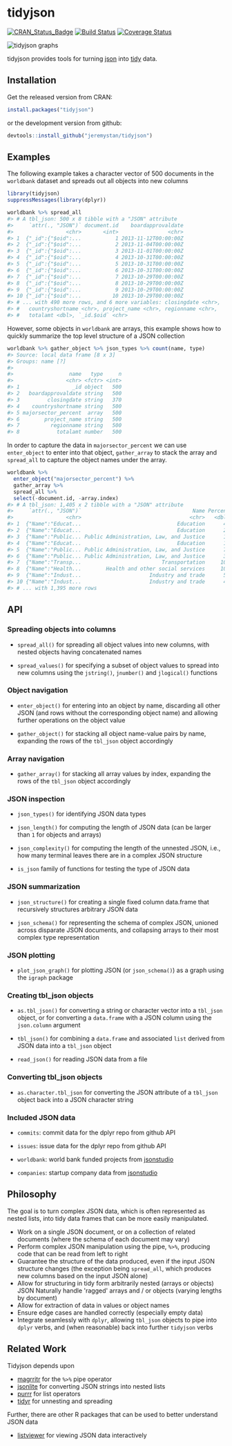 <!-- README.md is generated from README.Rmd. Please edit that file -->
tidyjson
========

[![CRAN\_Status\_Badge](http://www.r-pkg.org/badges/version/tidyjson)](http://cran.r-project.org/package=tidyjson) [![Build Status](https://travis-ci.org/jeremystan/tidyjson.svg?branch=master)](https://travis-ci.org/jeremystan/tidyjson) [![Coverage Status](https://img.shields.io/codecov/c/github/jeremystan/tidyjson/master.svg)](https://codecov.io/github/jeremystan/tidyjson?branch=master)

![tidyjson graphs](https://cloud.githubusercontent.com/assets/2284427/18217882/1b3b2db4-7114-11e6-8ba3-07938f1db9af.png)

tidyjson provides tools for turning [json](http://www.json.org/) into [tidy](https://cran.r-project.org/web/packages/tidyr/vignettes/tidy-data.html) data.

Installation
------------

Get the released version from CRAN:

``` r
install.packages("tidyjson")
```

or the development version from github:

``` r
devtools::install_github("jeremystan/tidyjson")
```

Examples
--------

The following example takes a character vector of 500 documents in the `worldbank` dataset and spreads out all objects into new columns

``` r
library(tidyjson)
suppressMessages(library(dplyr))

worldbank %>% spread_all
#> # A tbl_json: 500 x 8 tibble with a "JSON" attribute
#>     `attr(., "JSON")` document.id    boardapprovaldate
#>                 <chr>       <int>                <chr>
#> 1  {"_id":{"$oid":...           1 2013-11-12T00:00:00Z
#> 2  {"_id":{"$oid":...           2 2013-11-04T00:00:00Z
#> 3  {"_id":{"$oid":...           3 2013-11-01T00:00:00Z
#> 4  {"_id":{"$oid":...           4 2013-10-31T00:00:00Z
#> 5  {"_id":{"$oid":...           5 2013-10-31T00:00:00Z
#> 6  {"_id":{"$oid":...           6 2013-10-31T00:00:00Z
#> 7  {"_id":{"$oid":...           7 2013-10-29T00:00:00Z
#> 8  {"_id":{"$oid":...           8 2013-10-29T00:00:00Z
#> 9  {"_id":{"$oid":...           9 2013-10-29T00:00:00Z
#> 10 {"_id":{"$oid":...          10 2013-10-29T00:00:00Z
#> # ... with 490 more rows, and 6 more variables: closingdate <chr>,
#> #   countryshortname <chr>, project_name <chr>, regionname <chr>,
#> #   totalamt <dbl>, `_id.$oid` <chr>
```

However, some objects in `worldbank` are arrays, this example shows how to quickly summarize the top level structure of a JSON collection

``` r
worldbank %>% gather_object %>% json_types %>% count(name, type)
#> Source: local data frame [8 x 3]
#> Groups: name [?]
#> 
#>                  name   type     n
#>                 <chr> <fctr> <int>
#> 1                 _id object   500
#> 2   boardapprovaldate string   500
#> 3         closingdate string   370
#> 4    countryshortname string   500
#> 5 majorsector_percent  array   500
#> 6        project_name string   500
#> 7          regionname string   500
#> 8            totalamt number   500
```

In order to capture the data in `majorsector_percent` we can use `enter_object` to enter into that object, `gather_array` to stack the array and `spread_all` to capture the object names under the array.

``` r
worldbank %>%
  enter_object("majorsector_percent") %>%
  gather_array %>%
  spread_all %>%
  select(-document.id, -array.index)
#> # A tbl_json: 1,405 x 2 tibble with a "JSON" attribute
#>     `attr(., "JSON")`                                    Name Percent
#>                 <chr>                                   <chr>   <dbl>
#> 1  {"Name":"Educat...                               Education      46
#> 2  {"Name":"Educat...                               Education      26
#> 3  {"Name":"Public... Public Administration, Law, and Justice      16
#> 4  {"Name":"Educat...                               Education      12
#> 5  {"Name":"Public... Public Administration, Law, and Justice      70
#> 6  {"Name":"Public... Public Administration, Law, and Justice      30
#> 7  {"Name":"Transp...                          Transportation     100
#> 8  {"Name":"Health...        Health and other social services     100
#> 9  {"Name":"Indust...                      Industry and trade      50
#> 10 {"Name":"Indust...                      Industry and trade      40
#> # ... with 1,395 more rows
```

API
---

### Spreading objects into columns

-   `spread_all()` for spreading all object values into new columns, with nested objects having concatenated names

-   `spread_values()` for specifying a subset of object values to spread into new columns using the `jstring()`, `jnumber()` and `jlogical()` functions

### Object navigation

-   `enter_object()` for entering into an object by name, discarding all other JSON (and rows without the corresponding object name) and allowing further operations on the object value

-   `gather_object()` for stacking all object name-value pairs by name, expanding the rows of the `tbl_json` object accordingly

### Array navigation

-   `gather_array()` for stacking all array values by index, expanding the rows of the `tbl_json` object accordingly

### JSON inspection

-   `json_types()` for identifying JSON data types

-   `json_length()` for computing the length of JSON data (can be larger than `1` for objects and arrays)

-   `json_complexity()` for computing the length of the unnested JSON, i.e., how many terminal leaves there are in a complex JSON structure

-   `is_json` family of functions for testing the type of JSON data

### JSON summarization

-   `json_structure()` for creating a single fixed column data.frame that recursively structures arbitrary JSON data

-   `json_schema()` for representing the schema of complex JSON, unioned across disparate JSON documents, and collapsing arrays to their most complex type representation

### JSON plotting

-   `plot_json_graph()` for plotting JSON (or `json_schema()`) as a graph using the `igraph` package

### Creating tbl\_json objects

-   `as.tbl_json()` for converting a string or character vector into a `tbl_json` object, or for converting a `data.frame` with a JSON column using the `json.column` argument

-   `tbl_json()` for combining a `data.frame` and associated `list` derived from JSON data into a `tbl_json` object

-   `read_json()` for reading JSON data from a file

### Converting tbl\_json objects

-   `as.character.tbl_json` for converting the JSON attribute of a `tbl_json` object back into a JSON character string

### Included JSON data

-   `commits`: commit data for the dplyr repo from github API

-   `issues`: issue data for the dplyr repo from github API

-   `worldbank`: world bank funded projects from [jsonstudio](http://jsonstudio.com/resources/)

-   `companies`: startup company data from [jsonstudio](http://jsonstudio.com/resources/)

Philosophy
----------

The goal is to turn complex JSON data, which is often represented as nested lists, into tidy data frames that can be more easily manipulated.

-   Work on a single JSON document, or on a collection of related documents (where the schema of each document may vary)
-   Perform complex JSON manipulation using the pipe, `%>%`, producing code that can be read from left to right
-   Guarantee the structure of the data produced, even if the input JSON structure changes (the exception being `spread_all`, which produces new columns based on the input JSON alone)
-   Allow for structuring in tidy form arbitrarily nested (arrays or objects) JSON Naturally handle 'ragged' arrays and / or objects (varying lengths by document)
-   Allow for extraction of data in values or object names
-   Ensure edge cases are handled correctly (especially empty data)
-   Integrate seamlessly with `dplyr`, allowing `tbl_json` objects to pipe into `dplyr` verbs, and (when reasonable) back into further `tidyjson` verbs

Related Work
------------

Tidyjson depends upon

-   [magrritr](https://github.com/smbache/magrittr) for the `%>%` pipe operator
-   [jsonlite](https://github.com/jeroenooms/jsonlite) for converting JSON strings into nested lists
-   [purrr](https://github.com/hadley/purrr) for list operators
-   [tidyr](https://github.com/hadley/tidyr) for unnesting and spreading

Further, there are other R packages that can be used to better understand JSON data

-   [listviewer](https://github.com/timelyportfolio/listviewer) for viewing JSON data interactively
